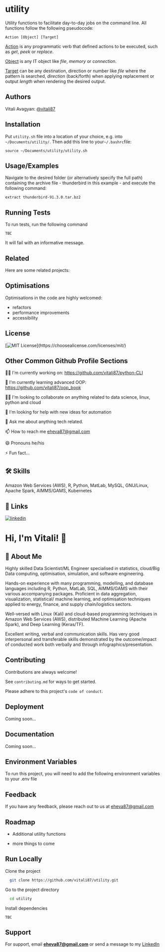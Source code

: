 
# utility

Utility functions to facilitate day-to-day jobs on the command line. 
All functions follow the following pseudocode:

```Action [Object] [Target]```

<ins>Action</ins> is any programmatic verb that defined actions to be executed, 
such as *get*, *peek* or *replace*. 

<ins>Object</ins>  is any IT object like *file*, *memory* or *connection*.

<ins>Target</ins>  can be any destination, direction or number like *file* where 
the pattern is searched, *direction* (back/forth) when applying replacement or 
output *length* when rendering the desired output. 

## Authors
Vitali Avagyan: [@vitali87](https://github.com/vitali87)


## Installation

Put ```utility.sh``` file into a location of your choice, e.g. into 
```~/Documents/utility/```. Then add this line to your```~/.bashrc```file:

```commandline
source ~/Documents/utility/utility.sh
```

## Usage/Examples

Navigate to the desired folder (or alternatively specify the full path) containing the archive file - thunderbird in this example - and execute the following command:
```commandline
extract thunderbird-91.3.0.tar.bz2
```


## Running Tests

To run tests, run the following command

```commandline
TBC
```

It will fail with an informative message.


## Related

Here are some related projects:



## Optimisations

Optimisations in the code are highly welcomed:
- refactors
- performance improvements
- accessibility


## License

[![MIT License](https://img.shields.io/apm/l/atomic-design-ui.svg?)](https://choosealicense.com/licenses/mit/)



## Other Common Github Profile Sections
👩‍💻 I'm currently working on: https://github.com/vitali87/python-CLI

🧠 I'm currently learning advanced OOP: https://github.com/vitali87/oop_book

👯‍♀️ I'm looking to collaborate on anything related to data science, linux, python and cloud

🤔 I'm looking for help with new ideas for automation

💬 Ask me about anything tech related.

📫 How to reach me eheva87@gmail.com

😄 Pronouns he/his

⚡️ Fun fact...


## 🛠 Skills
Amazon Web Services (AWS), R, Python, MatLab, MySQL, GNU/Linux, Apache Spark, AIMMS/GAMS, Kubernetes


## 🔗 Links
[![linkedin](https://img.shields.io/badge/linkedin-0A66C2?style=for-the-badge&logo=linkedin&logoColor=white)](https://www.linkedin.com/in/vitali-avagyan-a1566234/)


# Hi, I'm Vitali! 👋


## 🚀 About Me
Highly skilled Data Scientist/ML Engineer specialised in statistics, cloud/Big Data computing, optimisation, simulation, and software engineering.

Hands-on experience with many programming, modelling, and database languages including R, Python, MatLab, SQL, AIMMS/GAMS with their various accompanying packages. Proficient in data aggregation, visualization, statistical/ machine learning, and optimisation techniques applied to energy, finance, and supply chain/logistics sectors.

Well-versed with Linux (Kali) and cloud-based programming techniques in Amazon Web Services (AWS), distributed Machine Learning (Apache Spark), and Deep Learning (Keras/TF).

Excellent writing, verbal and communication skills. Has very good interpersonal and transferable skills demonstrated by the outcome/impact of conducted work both verbally and through infographics/presentation.

## Contributing

Contributions are always welcome!

See `contributing.md` for ways to get started.

Please adhere to this project's `code of conduct`.


## Deployment

Coming soon...


## Documentation

Coming soon...


## Environment Variables

To run this project, you will need to add the following environment variables to your .env file



## Feedback

If you have any feedback, please reach out to us at eheva87@gmail.com


## Roadmap

- Additional utility functions

- more things to come


## Run Locally

Clone the project

```bash
  git clone https://github.com/vitali87/utility.git
```

Go to the project directory

```bash
  cd utility
```

Install dependencies

```commandline
TBC
```


## Support

For support, email **eheva87@gmail.com** or send a message to my [LinkedIn](https://www.linkedin.com/in/vitali-avagyan-a1566234/)

